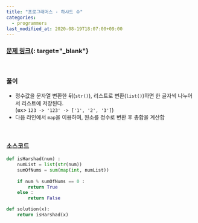 ```yaml
---
title: "프로그래머스 - 하샤드 수"
categories: 
  - programmers
last_modified_at: 2020-08-19T18:07:00+09:00
---
```


### [<u>문제 링크</u>](https://programmers.co.kr/learn/courses/30/lessons/12947){: target="_blank"}
<br/>


### 풀이
- 정수값을 문자열 변환한 뒤(`str()`), 리스트로 변환(`list()`)하면 한 글자씩 나누어서 리스트에 저장된다.  
  (ex> `123 -> '123' -> ['1', '2', '3']`)
- 다음 라인에서 `map`을 이용하여, 원소를 정수로 변환 후 총합을 계산함

<br/>

### 소스코드
```python
def isHarshad(num) :
    numList = list(str(num))
    sumOfNums = sum(map(int, numList))
    
    if num % sumOfNums == 0 :
        return True
    else :
        return False

def solution(x):
    return isHarshad(x)
```

